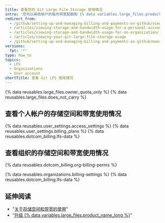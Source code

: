 ```yaml
---
title: 查看您的 Git Large File Storage 使用情况
intro: '您可以审核帐户的每月带宽配额和 {% data variables.large_files.product_name_short %} 的剩余存储空间。'
redirect_from:
  - /github/setting-up-and-managing-billing-and-payments-on-github/viewing-your-git-large-file-storage-usage
  - /articles/viewing-storage-and-bandwidth-usage-for-a-personal-account/
  - /articles/viewing-storage-and-bandwidth-usage-for-an-organization/
  - /articles/viewing-your-git-large-file-storage-usage
  - /github/setting-up-and-managing-billing-and-payments-on-github/managing-billing-for-git-large-file-storage/viewing-your-git-large-file-storage-usage
versions:
  fpt: '*'
type: how_to
topics:
  - LFS
  - Organizations
  - User account
shortTitle: 查看 Git LFS 使用情况
---
```


{% data reusables.large_files.owner_quota_only %} {% data reusables.large_files.does_not_carry %}

## 查看个人帐户的存储空间和带宽使用情况

{% data reusables.user_settings.access_settings %}
{% data reusables.user_settings.billing_plans %}
{% data reusables.dotcom_billing.lfs-data %}

## 查看组织的存储空间和带宽使用情况

{% data reusables.dotcom_billing.org-billing-perms %}

{% data reusables.organizations.billing-settings %}
{% data reusables.dotcom_billing.lfs-data %}

## 延伸阅读

- "[关于存储空间和带宽的使用](/articles/about-storage-and-bandwidth-usage)"
- “[升级 {% data variables.large_files.product_name_long %}](/articles/upgrading-git-large-file-storage/)”

